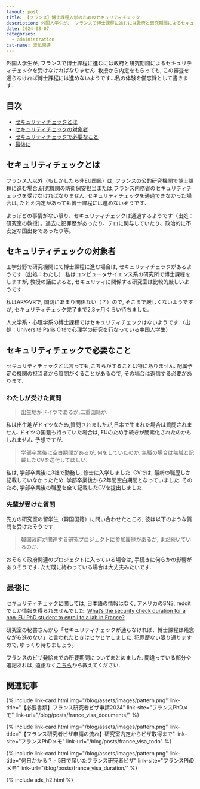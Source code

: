 ```yaml
---
layout: post
title: 【フランス】博士課程入学のためのセキュリティチェック
description: 外国人学生が、 フランスで博士課程に進むには政府と研究期間によるセキュリティチェックを受けなければなりません.。情報が少ないので、記事にしました。
date: 2024-08-07
categories: 
  - administration
cat-name: 渡仏関連
---
```


外国人学生が, フランスで博士課程に進むには政府と研究期間によるセキュリティチェックを受けなければなりません. 教授から内定をもらっても, この審査を通らなければ博士課程には進めないようです...私の体験を備忘録として書きます. 


## 目次

- [セキュリティチェックとは](#セキュリティチェックとは)
- [セキュリティチェックの対象者](#セキュリティチェックの対象者)
- [セキュリティチェックで必要なこと](#セキュリティチェックで必要なこと)
- [最後に](#最後に)

## セキュリティチェックとは

フランス人以外（もしかしたら非EU国民）は, <span class="marker">フランスの公的研究機関で博士課程に進む場合,研究機関の防衛保安担当または,フランス内務省のセキュリティチェックを受けなければなりません</span>. セキュリティチェックを通過できなかった場合は, たとえ内定があっても博士課程には進めないそうです. 

よっぽどの事情がない限り、セキュリティチェックは通過するようです（出処：研究室の教授）。過去に犯罪歴があったり、テロに関与していたり、政治的に不安定な国出身であったり等。

## セキュリティチェックの対象者

<span class="marker">工学分野で研究機関にて博士課程に進む場合は, セキュリティチェックがあるようです</span>（出処：わたし）.私はコンピュータサイエンス系の研究所で博士課程をしますが, 教授の話によると, セキュリティに関係する研究室は比較的厳しいようです.

私はARやVRで, 国防にあまり関係ない（？）ので, そこまで厳しくないようですが, セキュリティチェック完了まで2,3ヶ月くらい待ちました.

人文学系・心理学系の博士課程ではセキュリティチェックはないようです.（出処：Université Paris Citéで心理学の研究を行なっている中国人学生）


## セキュリティチェックで必要なこと

セキュリティチェックとは言っても,こちらがすることは特にありません. 配属予定の機関の担当者から質問がくることがあるので, その場合は返信する必要があります. 

### わたしが受けた質問

> 出生地がドイツであるが,二重国籍か. 

私は出生地がドイツなため,質問されましたが,日本で生まれた場合は質問されません. ドイツの国籍も持っていた場合は, EUのため手続きが簡素化されたのかもしれません. 予想ですが. 

> 学部卒業後に空白期間があるが, 何をしていたのか. 無職の場合は無職と記載したCVを送付してほしい. 

私は, 学部卒業後に3社で勤務し, 修士に入学しました. CVでは, 最新の職歴しか記載していなかったため, 学部卒業後から2年間空白期間となっていました. そのため, 学部卒業後の職歴を全て記載したCVを提出しました. 

### 先輩が受けた質問

先方の研究室の留学生（韓国国籍）に問い合わせたところ, 彼は以下のような質問を受けたそうです. 

> 韓国政府が関連する研究プロジェクトに参加履歴があるが, まだ続いているのか. 

おそらく政府関連のプロジェクトに入っている場合は, 手続きに何らかの影響がありそうです. ただ既に終わっている場合は大丈夫みたいです. 


## 最後に

セキュリティチェックに関しては, 日本語の情報はなく, アメリカのSNS, redditでしか情報を得られませんでした. [What’s the security check duration for a non-EU PhD student to enroll to a lab in France?](https://www.reddit.com/r/AskFrance/comments/14tzski/whats_the_security_check_duration_for_a_noneu_phd/?rdt=59420)

研究室の秘書さんから「セキュリティチェックが通らなければ、博士課程は残念ながら進めない」と言われたときはヒヤヒヤしました. 犯罪歴ない限り通りますので, ゆっくり待ちましょう。

フランスのビザ発給までの所要期間についてまとめました. 間違っている部分や追記あれば, 遠慮なく[こちら](https://forms.gle/QNzFbuAdrYB565GS8)から教えてください. 

## 関連記事


{% include link-card.html 
img="/blog/assets/images/pattern.png" 
link-title="【必要書類】フランス研究者ビザ申請2024" 
link-site="フランスPhDメモ" 
link-url="/blog/posts/france_visa_documents/" 
%}

{% include link-card.html 
img="/blog/assets/images/pattern.png" 
link-title="【フランス研究者ビザ申請の流れ】研究室内定からビザ取得まで" 
link-site="フランスPhDメモ" 
link-url="/blog/posts/france_visa_todo" 
%}


{% include link-card.html 
img="/blog/assets/images/pattern.png" 
link-title="何日かかる？ - 5日で届いたフランス研究者ビザ" 
link-site="フランスPhDメモ" 
link-url="/blog/posts/france_visa_duration/" 
%}


{% include ads_h2.html %}